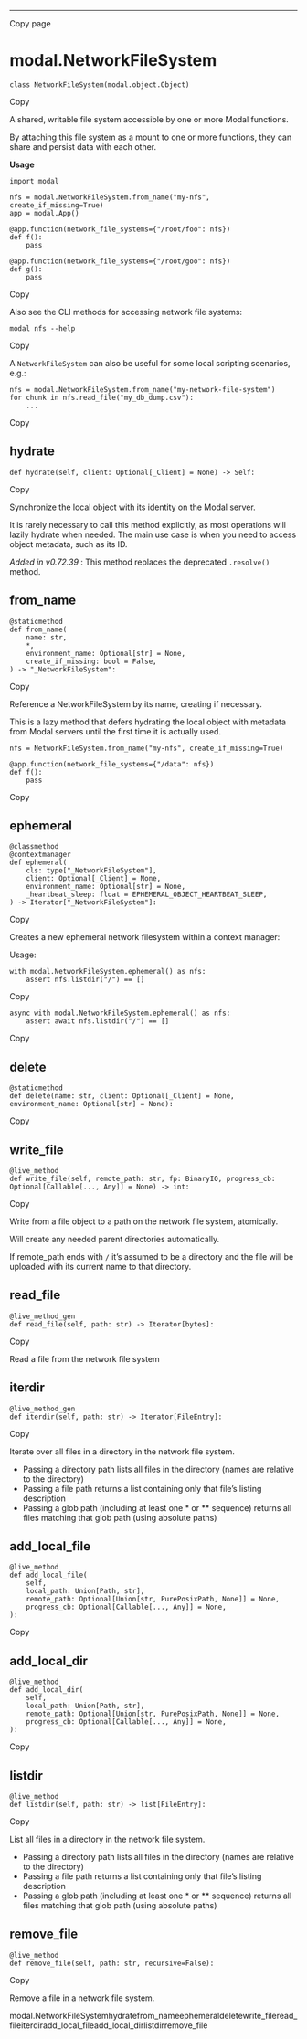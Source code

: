 * * *

Copy page

# modal.NetworkFileSystem

    class NetworkFileSystem(modal.object.Object)

Copy

A shared, writable file system accessible by one or more Modal functions.

By attaching this file system as a mount to one or more functions, they can
share and persist data with each other.

**Usage**

    import modal

    nfs = modal.NetworkFileSystem.from_name("my-nfs", create_if_missing=True)
    app = modal.App()

    @app.function(network_file_systems={"/root/foo": nfs})
    def f():
        pass

    @app.function(network_file_systems={"/root/goo": nfs})
    def g():
        pass

Copy

Also see the CLI methods for accessing network file systems:

    modal nfs --help

Copy

A `NetworkFileSystem` can also be useful for some local scripting scenarios,
e.g.:

    nfs = modal.NetworkFileSystem.from_name("my-network-file-system")
    for chunk in nfs.read_file("my_db_dump.csv"):
        ...

Copy

## hydrate

    def hydrate(self, client: Optional[_Client] = None) -> Self:

Copy

Synchronize the local object with its identity on the Modal server.

It is rarely necessary to call this method explicitly, as most operations will
lazily hydrate when needed. The main use case is when you need to access
object metadata, such as its ID.

_Added in v0.72.39_ : This method replaces the deprecated `.resolve()` method.

## from_name

    @staticmethod
    def from_name(
        name: str,
        *,
        environment_name: Optional[str] = None,
        create_if_missing: bool = False,
    ) -> "_NetworkFileSystem":

Copy

Reference a NetworkFileSystem by its name, creating if necessary.

This is a lazy method that defers hydrating the local object with metadata
from Modal servers until the first time it is actually used.

    nfs = NetworkFileSystem.from_name("my-nfs", create_if_missing=True)

    @app.function(network_file_systems={"/data": nfs})
    def f():
        pass

Copy

## ephemeral

    @classmethod
    @contextmanager
    def ephemeral(
        cls: type["_NetworkFileSystem"],
        client: Optional[_Client] = None,
        environment_name: Optional[str] = None,
        _heartbeat_sleep: float = EPHEMERAL_OBJECT_HEARTBEAT_SLEEP,
    ) -> Iterator["_NetworkFileSystem"]:

Copy

Creates a new ephemeral network filesystem within a context manager:

Usage:

    with modal.NetworkFileSystem.ephemeral() as nfs:
        assert nfs.listdir("/") == []

Copy

    async with modal.NetworkFileSystem.ephemeral() as nfs:
        assert await nfs.listdir("/") == []

Copy

## delete

    @staticmethod
    def delete(name: str, client: Optional[_Client] = None, environment_name: Optional[str] = None):

Copy

## write_file

    @live_method
    def write_file(self, remote_path: str, fp: BinaryIO, progress_cb: Optional[Callable[..., Any]] = None) -> int:

Copy

Write from a file object to a path on the network file system, atomically.

Will create any needed parent directories automatically.

If remote_path ends with `/` it’s assumed to be a directory and the file will
be uploaded with its current name to that directory.

## read_file

    @live_method_gen
    def read_file(self, path: str) -> Iterator[bytes]:

Copy

Read a file from the network file system

## iterdir

    @live_method_gen
    def iterdir(self, path: str) -> Iterator[FileEntry]:

Copy

Iterate over all files in a directory in the network file system.

  * Passing a directory path lists all files in the directory (names are relative to the directory)
  * Passing a file path returns a list containing only that file’s listing description
  * Passing a glob path (including at least one * or ** sequence) returns all files matching that glob path (using absolute paths)

## add_local_file

    @live_method
    def add_local_file(
        self,
        local_path: Union[Path, str],
        remote_path: Optional[Union[str, PurePosixPath, None]] = None,
        progress_cb: Optional[Callable[..., Any]] = None,
    ):

Copy

## add_local_dir

    @live_method
    def add_local_dir(
        self,
        local_path: Union[Path, str],
        remote_path: Optional[Union[str, PurePosixPath, None]] = None,
        progress_cb: Optional[Callable[..., Any]] = None,
    ):

Copy

## listdir

    @live_method
    def listdir(self, path: str) -> list[FileEntry]:

Copy

List all files in a directory in the network file system.

  * Passing a directory path lists all files in the directory (names are relative to the directory)
  * Passing a file path returns a list containing only that file’s listing description
  * Passing a glob path (including at least one * or ** sequence) returns all files matching that glob path (using absolute paths)

## remove_file

    @live_method
    def remove_file(self, path: str, recursive=False):

Copy

Remove a file in a network file system.

modal.NetworkFileSystemhydratefrom_nameephemeraldeletewrite_fileread_fileiterdiradd_local_fileadd_local_dirlistdirremove_file
